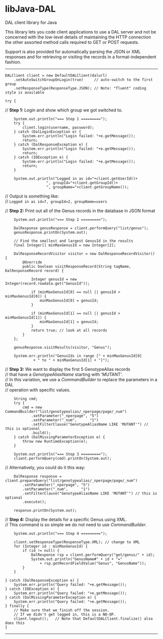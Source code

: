 # libJava-DAL
DAL client library for Java

This library lets you code client applications to use a DAL server and
not be concerned with the low-level details of maintaining the HTTP connection
the other assorted method calls required to GET or POST requests.

Support is also provided for automatically parsing the JSON or XML responses
and for retrieving or visiting the records in a format-independent fashion.

---

	DALClient client = new DefaultDALClient(dalurl)
	    .setAutoSwitchGroupOnLogin(true)     // auto-switch to the first group
	    .setResponseType(ResponseType.JSON); // Note: "fluent" coding style is available

	try {

// <b>Step 1:</b> Login and show which group we got switched to.

	    System.out.println("=== Step 1 =========");
	    try {
	        client.login(username, password);
	    } catch (DalLoginException e) {
	        System.err.println("Login failed: "+e.getMessage());
	        return;
	    } catch (DalResponseException e) {
	        System.err.println("Login failed: "+e.getMessage());
	        return;
	    } catch (IOException e) {
	        System.err.println("Login failed: "+e.getMessage());
	        return;
	    }

	    System.out.println("Logged in as id="+client.getUserId()+
	        	       ", groupId="+client.getGroupId()+
	        	       ", groupName="+client.getGroupName());

// Output is something like:<br>
// `Logged in as id=7, groupId=2, groupName=users`

// <b>Step 2:</b> Print out all of the Genus records in the database in JSON format

	    System.out.println("=== Step 2 =========");

	    DalResponse genusResponse = client.performQuery("list/genus");
	    genusResponse.printOn(System.out);

	    // Find the smallest and largest GenusId in the results
	    final Integer[] minMaxGenusId = new Integer[2];

	    DalResponseRecordVisitor visitor = new DalResponseRecordVisitor() {
	        @Override
	        public boolean visitResponseRecord(String tagName, DalResponseRecord record) {

	            Integer genusId = new Integer(record.rowdata.get("GenusId"));

	            if (minMaxGenusId[0] == null || genusId < minMaxGenusId[0]) {
	                minMaxGenusId[0] = genusId;
	            }

	            if (minMaxGenusId[1] == null || genusId > minMaxGenusId[1]) {
	                minMaxGenusId[1] = genusId;
	            }
	            return true; // look at all records
	    	}
	    };

	    genusResponse.visitResults(visitor, "Genus");

	    System.err.println("GenusIds in range [" + minMaxGenusId[0]
	    		 + " to " + minMaxGenusId[1] + "]");

// <b>Step 3:</b> We want to display the first 5 GenotypeAlias records
<br>
// that have a <i>GenotypeAliasName</i> starting with 'MUTANT'.
<br>
// In this variation, we use a <i>CommandBuilder</i> to replace the parameters in a DAL
<br>
// operation with specific values.

	    String cmd;
	    try {
	        cmd = new CommandBuilder("list/genotypealias/_nperpage/page/_num")
	            .setParameter("_nperpage", "5")
	            .setParameter("_num",      "1")
	            .setFilterClause("GenotypeAliasName LIKE 'MUTANT'") // this is optional
	            .build();
	    } catch (DalMissingParameterException e) {
	        throw new RuntimeException(e);
	    }

	    System.out.println("=== Step 3 =========");
	    client.performQuery(cmd).printOn(System.out);

// Alternatively, you could do it this way:

	    DalResponse response = client.prepareQuery("list/genotypealias/_nperpage/page/_num")
	        .setParameter("_nperpage", "5")
	        .setParameter("_num",      "1")
	        .setFilterClause("GenotypeAliasName LIKE 'MUTANT'") // this is optional
	        .execute();

		response.printOn(System.out);

// <b>Step 4:</b> Display the details for a specific Genus using XML.
<br>
// This command is so simple we do not need to use <i>CommandBuilder</i>.

	    System.out.println("=== Step 4 =========");

	    client.setResponseType(ResponseType.XML); // change to XML
	    for (Integer id : minMaxGenusId) {
	        if (id != null) {
	            DalResponse rsp = client.performQuery("get/genus/" + id);
	            System.out.println("GenusName#" + id + "="
	                + rsp.getRecordFieldValue("Genus", "GenusName"));
	        }
	    }

	} catch (DalResponseException e) {
	    System.err.println("Query failed: "+e.getMessage());
	} catch (IOException e) {
	    System.err.println("Query failed: "+e.getMessage());
	} catch (DalMissingParameterException e) {
	    System.err.println("Query failed: "+e.getMessage());
	} finally {
	    // Make sure that we finish off the session.
	    // If we didn't get logged in, this is a NO-OP.
	    client.logout();   // Note that DefaultDALClient.finalize() also does this
	}
---
